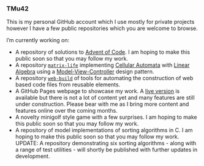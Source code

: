 ### TMu42

This is my personal GitHub account which I use mostly for private projects however I have a few public repositories which you are welcome to browse.

I’m currently working on:
 * A repository of solutions to [Advent of Code](https://adventofcode.com/). I am hoping to make this public soon so that you may follow my work.
 * A repository [`matrix-life`](https://github.com/TMu42/matrix-life) implementing [Cellular Automata](https://en.wikipedia.org/wiki/Cellular_automaton) with [Linear Algebra](https://en.wikipedia.org/wiki/Linear_algebra) using a [Model-View-Controller](https://en.wikipedia.org/wiki/Model%E2%80%93view%E2%80%93controller) design pattern.
 * A repository [`web-build`](https://github.com/TMu42/web-build) of tools for automating the construction of web based code files from reusable elements.
 * A GitHub Pages webpage to showcase my work. A [live version](https://tmu42.github.io/) is available but there is not a lot of content yet and many features are still under construction. Please bear with me as I bring more content and features online over the coming months.
 * A novelty minigolf style game with a few surprises. I am hoping to make this public soon so that you may follow my work.
 * A repository of model implementations of sorting algorithms in C. I am hoping to make this public soon so that you may follow my work. UPDATE: A repository demonstrating six sorting algorithms - along with a range of test utilities - will shortly be published with further updates in development.
<!--
**TMu42/TMu42** is a ✨ _special_ ✨ repository because its `README.md` (this file) appears on your GitHub profile.

Here are some ideas to get you started:
- 🔭 I’m currently working on a repository of solutions to [Advent of Code](https://adventofcode.com/). I am hoping to make this public soon so that you may follow my work.
- 🌱 I’m currently learning ...
- 👯 I’m looking to collaborate on ...
- 🤔 I’m looking for help with ...
- 💬 Ask me about ...
- 📫 How to reach me: ...
- 😄 Pronouns: ...
- ⚡ Fun fact: ...
-->
